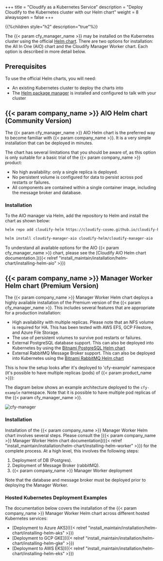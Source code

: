 +++
title = "Cloudify as a Kubernetes Service"
description = "Deploy Cloudify to the Kubernetes cluster with our Helm chart"
weight = 8
alwaysopen = false
+++

{{%children style="h2" description="true"%}}

The {{< param cfy_manager_name >}} may be installed on the Kubernetes cluster using the official [Helm chart](https://github.com/cloudify-cosmo/cloudify-helm). There are two options for installation: the All In One (AIO) chart and the Cloudify Manager Worker chart. Each option is described in more detail below.

## Prerequisites
To use the official Helm charts, you will need:

* An existing Kubernetes cluster to deploy the charts into
* The [Helm package manager](https://helm.sh/) is installed and configured to talk with your cluster

## {{< param company_name >}} AIO Helm chart (Community Version)

The {{< param cfy_manager_name >}} AIO Helm chart is the preferred way to become familiar with {{< param company_name >}}. It is a very simple installation that can be deployed in minutes.

The chart has several limitations that you should be aware of, as this option is only suitable for a basic trial of the {{< param company_name >}} product:

* No high availability: only a single replica is deployed.
* No persistent volume is configured for data to persist across pod restarts or failures.
* All components are contained within a single container image, including the message broker and database.

### Installation

To the AIO manager via Helm, add the repository to Helm and install the chart as shown below:

```bash
helm repo add cloudify-helm https://cloudify-cosmo.github.io/cloudify-helm

helm install cloudify-manager-aio cloudify-helm/cloudify-manager-aio
```

To understand all available options for the AIO {{< param cfy_manager_name >}} chart, please see the [Cloudify AIO Helm chart documentation.]({{< relref "install_maintain/installation/helm-chart/installing-helm-aio" >}})


## {{< param company_name >}} Manager Worker Helm chart (Premium Version)

The {{< param company_name >}} Manager Worker Helm chart deploys a highly available installation of the Premium version of the {{< param cfy_manager_name >}}. This includes several features that are appropriate for a production installation:

* High availability with multiple replicas. Please note that an NFS volume is required for HA. This has been tested with AWS EFS, GCP Filestore, and Azure File Storage.
* The use of persistent volumes to survive pod restarts or failures.
* External PostgreSQL database support. This can also be deployed into Kubernetes by using the [Bitnami PostgreSQL Helm chart](https://github.com/bitnami/charts/tree/master/bitnami/postgresql)
* External RabbitMQ Message Broker support. This can also be deployed into Kubernetes using the [Bitnami RabbitMQ Helm chart](https://github.com/bitnami/charts/tree/master/bitnami)

This is how the setup looks after it's deployed to 'cfy-example' namespace (it's possible to have multiple replicas (pods) of {{< param product_name >}}):

The diagram below shows an example architecture deployed to the `cfy-example` namespace. Note that it is possible to have multiple pod replicas of the {{< param cfy_manager_name >}}.

![cfy-manager](/images/helm/cfy-example.png)

### Installation

Installation of the {{< param company_name >}} Manager Worker Helm chart involves several steps. Please consult the [{{< param company_name >}} Manager Worker Helm chart documentation]({{< relref "install_maintain/installation/helm-chart/installing-helm-worker" >}}) for the complete process. At a high level, this involves the following steps:

1. Deployment of DB (Postgres).
2. Deployment of Message Broker (rabbitMQ).
3. {{< param company_name >}} Manager Worker deployment

Note that the database and message broker must be deployed prior to deploying the Manager Worker.

### Hosted Kubernetes Deployment Examples

The documentation below covers the installation of the {{< param company_name >}} Manager Worker Helm chart across different hosted Kubernetes services:

* [Deployment to Azure AKS]({{< relref "install_maintain/installation/helm-chart/installing-helm-aks" >}})
* [Deployment to GCP GKE]({{< relref "install_maintain/installation/helm-chart/installing-helm-gke" >}})
* [Deployment to AWS EKS]({{< relref "install_maintain/installation/helm-chart/installing-helm-eks" >}})
